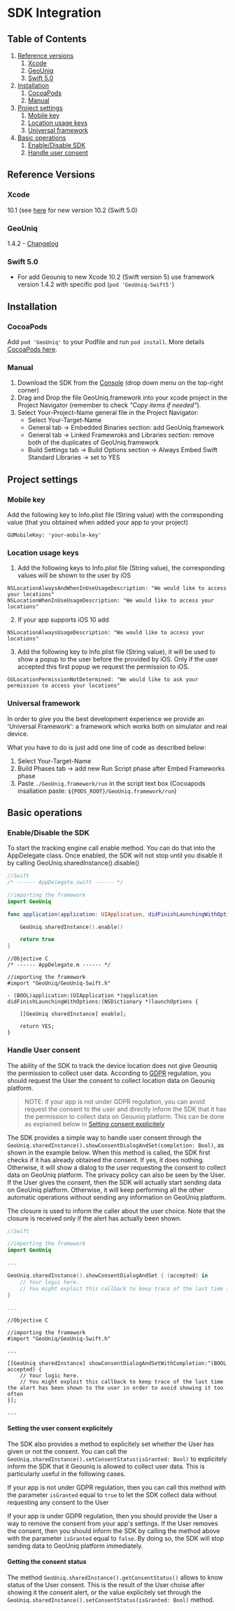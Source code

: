# SDK Integration
 
## Table of Contents

1. [Reference versions](#user-content-reference-versions)
    1. [Xcode](#user-content-xcode)
    2. [GeoUniq](#user-content-geouniq)
    3. [Swift 5.0](#user-content-swift-50)
2. [Installation](#user-content-installation)
    1. [CocoaPods](#user-content-cocoapods)
    2. [Manual](#user-content-manual)
3. [Project settings](#user-content-project-settings)
    1. [Mobile key](#user-content-mobile-key)
    2. [Location usage keys](#user-content-location-usage-keys)
    3. [Universal framework](#user-content-location-universal-framework)
4. [Basic operations](#user-content-basic-operations)
    1. [Enable/Disable SDK](#user-content-enabledisable-the-sdk)
    2. [Handle user consent](#user-content-handle-user-consent)

## Reference Versions

### Xcode

10.1 (see [here](#user-content-swift-50) for new version 10.2 (Swift 5.0)

### GeoUniq

1.4.2 - [Changelog](/sdk/integration/changeLogIos.md)


### Swift 5.0

- For add Geouniq to new Xcode 10.2 (Swift version 5) use framework version 1.4.2 with specific pod (`pod 'GeoUniq-Swift5'`)


## Installation

### CocoaPods

Add `pod 'GeoUniq'` to your Podfile and run `pod install`. More details [CocoaPods here](https://cocoapods.org/).

### Manual

1. Download the SDK from the [Console](https://console.geouniq.com) (drop down menu on the top-right corner)
2. Drag and Drop the file GeoUniq.framework into your xcode project in the Project Navigator (remember to check *"Copy items if needed"*).
2. Select Your-Project-Name general file in the Project Navigator:
    - Select Your-Target-Name
    - General tab -> Embedded Binaries section: add GeoUniq.framework
    - General tab -> Linked Framewroks and Libraries section: remove both of the duplicates of GeoUniq.framework
    - Build Settings tab -> Build Options section -> Always Embed Swift Standard Libraries -> set to YES


## Project settings

### Mobile key

Add the following key to Info.plist file (String value) with the corresponding value (that you obtained when added your app to your project)
```
GUMobileKey: 'your-mobile-key'
```


### Location usage keys

1. Add the following keys to Info.plist file (String value), the corresponding values will be shown to the user by iOS
```
NSLocationAlwaysAndWhenInUseUsageDescription: "We would like to access your locations"
NSLocationWhenInUseUsageDescription: "We would like to access your locations"
```


2. If your app supports iOS 10 add
```
NSLocationAlwaysUsageDescription: "We would like to access your locations"
```


3. Add the following key to Info.plist file (String value), it will be used to show a popup to the user before the provided by iOS. Only if the user accepted this first popup we request the permission to iOS.
```
GULocationPermissionNotDetermined: "We would like to ask your permission to access your locations"
```

### Universal framework
In order to give you the best development experience we provide an 'Universal Framework': a framework which works both on simulator and real device.

What you have to do is just add one line of code as described below:
1. Select Your-Target-Name
2. Build Phases tab -> add new Run Script phase after Embed Frameworks phase
3. Paste `./GeoUniq.framework/run` in the script text box (Cocoapods insallation paste:  `${PODS_ROOT}/GeoUniq.framework/run`)

## Basic operations

### Enable/Disable the SDK
To start the tracking engine call enable method. You can do that into the AppDelegate class. Once enabled, the SDK will not stop until you disable it by calling GeoUniq.sharedInstance().disable()

```swift
//Swift
/* ------ AppDelegate.swift ------ */

//importing the framework
import GeoUniq

func application(application: UIApplication, didFinishLaunchingWithOptions launchOptions: [NSObject: AnyObject]?) -> Bool {

    GeoUniq.sharedInstance().enable()

    return true
}
```

```objc
//Objective C
/* ------ AppDelegate.m ------ */

//importing the framework
#import "GeoUniq/GeoUniq-Swift.h"

- (BOOL)application:(UIApplication *)application didFinishLaunchingWithOptions:(NSDictionary *)launchOptions {

    [[GeoUniq sharedInstance] enable];

    return YES;
}
```

### Handle User consent

The ability of the SDK to track the device location does not give Geouniq the permission to collect user data.
According to [GDPR](https://ec.europa.eu/commission/priorities/justice-and-fundamental-rights/data-protection/2018-reform-eu-data-protection-rules_en) regulation, you should request the User the consent to collect location data on Geouniq platform.

> NOTE: if your app is not under GDPR regulation, you can avoid request the consent to the user and directly inform the SDK that it has the permission to collect data on Geouniq platform. This can be done as explained below in [Setting consent explicitely](#setting-the-user-consent-explicitely)

The SDK provides a simple way to handle user consent through the `GeoUniq.sharedInstance().showConsentDialogAndSet(completion: Bool)`, as shown in the example below.
When this method is called, the SDK first checks if it has already obtained the consent. If yes, it does nothing. Otherwise, it will show a dialog to the user requesting the consent to collect data on GeoUniq platform. The privacy policy can also be seen by the User.
If the User gives the consent, then the SDK will actually start sending data on GeoUniq platform. Otherwise, it will keep performing all the other automatic operations without sending any information on GeoUniq platform.

The closure  is used to inform the caller about the user choice. Note that the closure is received only if the alert has actually been shown.

```swift
//Swift

//importing the framework
import GeoUniq

...

GeoUniq.sharedInstance().showConsentDialogAndSet { (accepted) in
    // Your logic here.
    // You might exploit this callback to keep trace of the last time the alert has been shown to the user in order to avoid showing it too often
}

...
```

```objc
//Objective C

//importing the framework
#import "GeoUniq/GeoUniq-Swift.h"
 
...

[[GeoUniq sharedInstance] showConsentDialogAndSetWithCompletion:^(BOOL accepted) {
    // Your logic here.
    // You might exploit this callback to keep trace of the last time the alert has been shown to the user in order to avoid showing it too often
}];

...

```

#### Setting the user consent explicitely

The SDK also provides a method to explicitely set whether the User has given or not the consent. You can call the `GeoUniq.sharedInstance().setConsentStatus(isGranted: Bool)` to explicitely inform the SDK that it Geouniq is allowed to collect user data.
This is particularly useful in the following cases.

If your app is not under GDPR regulation, then you can call this method with the parameter `isGranted` equal to `true` to let the SDK collect data without requesting any consent to the User

If your app is under GDPR regulation, then you should provide the User a way to remove the consent from your app's settings.
If the User removes the consent, then you should inform the SDK by calling the method above with the parameter `isGranted` equal to `false`.
By doing so, the SDK will stop sending data to GeoUniq platform immediately.

#### Getting the consent status

The method `GeoUniq.sharedInstance().getConsentStatus()` allows to know status of the User consent.
This is the result of the User choise after showing it the consent alert, or the value explicitely set through the `GeoUniq.sharedInstance().setConsentStatus(isGranted: Bool)` method.


